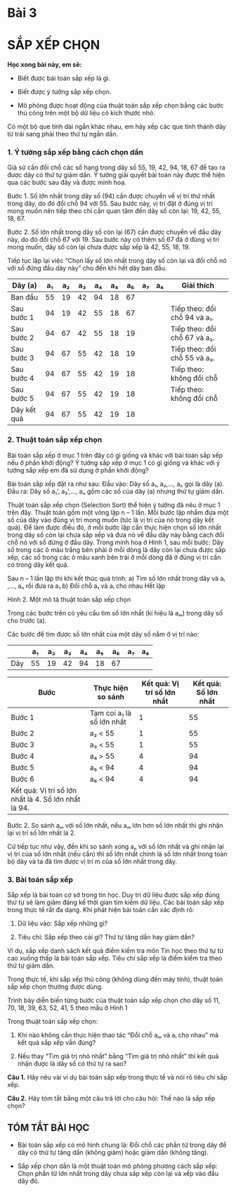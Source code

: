 # Bài 3

# SẮP XẾP CHỌN

**Học xong bài này, em sẽ:**

* Biết được bài toán sắp xếp là gì.

* Biết được ý tưởng sắp xếp chọn.

* Mô phỏng được hoạt động của thuật toán sắp xếp chọn bằng các bước thủ công trên một bộ dữ liệu có kích thước nhỏ.


Có một bộ que tính dài ngắn khác nhau, em hãy xếp các que tính thành dãy từ trái sang phải theo thứ tự ngắn dần.

### 1. Ý tưởng sắp xếp bằng cách chọn dần

Giả sử cần đổi chỗ các số hạng trong dãy số 55, 19, 42, 94, 18, 67 để tạo ra được dãy có thứ tự giảm dần. Ý tưởng giải quyết bài toán này được thể hiện qua các bước sau đây và được minh hoạ.

Bước 1. Số lớn nhất trong dãy số (94) cần được chuyển về vị trí thứ nhất trong dãy, do đó đổi chỗ 94 với 55. Sau bước này, vị trí đặt ở đúng vị trí mong muốn nên tiếp theo chỉ cần quan tâm đến dãy số còn lại: 19, 42, 55, 18, 67.

Bước 2. Số lớn nhất trong dãy số còn lại (67) cần được chuyển về đầu dãy này, do đó đổi chỗ 67 với 19. Sau bước này có thêm số 67 đã ở đúng vị trí mong muốn, dãy số còn lại chưa được sắp xếp là 42, 55, 18, 19.

Tiếp tục lặp lại việc “Chọn lấy số lớn nhất trong dãy số còn lại và đổi chỗ nó với số đứng đầu dãy này” cho đến khi hết dãy ban đầu.

| Dãy (a) | a₁ | a₂ | a₃ | a₄ | a₅ | a₆ | a₇ | a₈ | Giải thích |
|---|---|---|---|---|---|---|---|---|---|
| Ban đầu | 55 | 19 | 42 | 94 | 18 | 67 | | | |
| Sau bước 1 | 94 | 19 | 42 | 55 | 18 | 67 | | | Tiếp theo: đổi chỗ 94 và a₁. |
| Sau bước 2 | 94 | 67 | 42 | 55 | 18 | 19 | | | Tiếp theo: đổi chỗ 67 và a₂. |
| Sau bước 3 | 94 | 67 | 55 | 42 | 18 | 19 | | | Tiếp theo: đổi chỗ 55 và a₃. |
| Sau bước 4 | 94 | 67 | 55 | 42 | 19 | 18 | | | Tiếp theo: không đổi chỗ |
| Sau bước 5 | 94 | 67 | 55 | 42 | 19 | 18 | | | Tiếp theo: không đổi chỗ |
| Dãy kết quả | 94 | 67 | 55 | 42 | 19 | 18 | | | |

### 2. Thuật toán sắp xếp chọn

Bài toán sắp xếp ở mục 1 trên đây có gì giống và khác với bài toán sắp xếp nếu ở phần khởi động? Ý tưởng sắp xếp ở mục 1 có gì giống và khác với ý tưởng sắp xếp em đã sử dụng ở phần khởi động?

Bài toán sắp xếp đặt ra như sau:
Đầu vào: Dãy số a₁, a₂,..., aₙ gọi là dãy (a).
Đầu ra: Dãy số a₁’, a₂’,..., aₙ gồm các số của dãy (a) nhưng thứ tự giảm dần.

Thuật toán sắp xếp chọn (Selection Sort) thể hiện ý tưởng đã nêu ở mục 1 trên đây. Thuật toán gồm một vòng lặp n – 1 lần. Mỗi bước lặp nhẩm đưa một số của dãy vào đúng vị trí mong muốn (tức là vị trí của nó trong dãy kết quả). Để làm được điều đó, ở mỗi bước lặp cần thực hiện chọn số lớn nhất trong dãy số còn lại chưa sắp xếp và đưa nó về đầu dãy này bằng cách đổi chỗ nó với số đứng ở đầu dãy. Trong minh hoạ ở Hình 1, sau mỗi bước: Dãy số trong các ô màu trắng bên phải ở mỗi dòng là dãy còn lại chưa được sắp xếp, các số trong các ô màu xanh bên trái ở mỗi dòng đã ở đúng vị trí cần có trong dãy kết quả.

Sau n – 1 lần lặp thì khi kết thúc quá trình:
a) Tìm số lớn nhất trong dãy và aᵢ ,..., aₙ rồi đưa ra a₁
b) Đổi chỗ a₁ và aᵢ cho nhau
Hết lặp

Hình 2. Một mô tả thuật toán sắp xếp chọn

Trong các bước trên có yêu cầu tìm số lớn nhất (kí hiệu là aₘ) trong dãy số cho trước (a).

Các bước để tìm được số lớn nhất của một dãy số nằm ở vị trí nào:

| | a₁ | a₂ | a₃ | a₄ | a₅ | a₆ | a₇ | a₈ |
|---|---|---|---|---|---|---|---|---|
| Dãy | 55 | 19 | 42 | 94 | 18 | 67 | | |

| Bước | Thực hiện so sánh | Kết quả: Vị trí số lớn nhất | Kết quả: Số lớn nhất |
|---|---|---|---|
| Bước 1 | Tạm coi a₁ là số lớn nhất | 1 | 55 |
| Bước 2 | a₂ < 55 | 1 | 55 |
| Bước 3 | a₃ < 55 | 1 | 55 |
| Bước 4 | a₄ > 55 | 4 | 94 |
| Bước 5 | a₅ < 94 | 4 | 94 |
| Bước 6 | a₆ < 94 | 4 | 94 |
| Kết quả: Vị trí số lớn nhất là 4. Số lớn nhất là 94. | | | |

Bước 2. So sánh aₘ với số lớn nhất, nếu aₘ lớn hơn số lớn nhất thì ghi nhận lại vị trí số lớn nhất là 2.

Cứ tiếp tục như vậy, đến khi so sánh xong aₙ với số lớn nhất và ghi nhận lại vị trí của số lớn nhất (nếu cần) thì số lớn nhất chính là số lớn nhất trong toàn bộ dãy và ta đã tìm được vị trí m của số lớn nhất trong dãy.

### 3. Bài toán sắp xếp

Sắp xếp là bài toán cơ sở trong tin học. Duy trì dữ liệu được sắp xếp đúng thứ tự sẽ làm giảm đáng kể thời gian tìm kiếm dữ liệu. Các bài toán sắp xếp trong thực tế rất đa dạng. Khi phát hiện bài toán cần xác định rõ:
1) Dữ liệu vào: Sắp xếp những gì?

2) Tiêu chí: Sắp xếp theo cái gì? Thứ tự tăng dần hay giảm dần?

Ví dụ, sắp xếp danh sách kết quả điểm kiểm tra môn Tin học theo thứ tự từ cao xuống thấp là bài toán sắp xếp. Tiêu chí sắp xếp là điểm kiểm tra theo thứ tự giảm dần.

Trong thực tế, khi sắp xếp thủ công (không dùng đến máy tính), thuật toán sắp xếp chọn thường được dùng.

Trình bày diễn biến từng bước của thuật toán sắp xếp chọn cho dãy số 11, 70, 18, 39, 63, 52, 41, 5 theo mẫu ở Hình 1

Trong thuật toán sắp xếp chọn:
1) Khi nào không cần thực hiện thao tác “Đổi chỗ aₘ và aᵢ cho nhau” mà kết quả sắp xếp vẫn đúng?

2) Nếu thay “Tìm giá trị nhỏ nhất” bằng “Tìm giá trị nhỏ nhất” thì kết quả nhận được là dãy số có thứ tự ra sao?

**Câu 1.** Hãy nêu vài ví dụ bài toán sắp xếp trong thực tế và nói rõ tiêu chí sắp xếp.

**Câu 2.** Hãy tóm tắt bằng một câu trả lời cho câu hỏi: Thế nào là sắp xếp chọn?

## TÓM TẮT BÀI HỌC

* Bài toán sắp xếp có mô hình chung là: Đổi chỗ các phần tử trong dãy để dãy có thứ tự tăng dần (không giảm) hoặc giảm dần (không tăng).

* Sắp xếp chọn dần là một thuật toán mô phỏng phương cách sắp xếp: Chọn phần tử lớn nhất trong dãy chưa sắp xếp còn lại và xếp vào đầu dãy đó.
